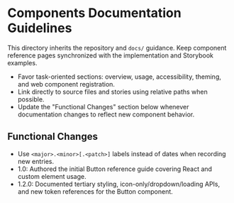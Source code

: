 # Components Documentation Guidelines

This directory inherits the repository and `docs/` guidance. Keep component reference pages synchronized with the implementation and Storybook examples.

- Favor task-oriented sections: overview, usage, accessibility, theming, and web component registration.
- Link directly to source files and stories using relative paths when possible.
- Update the "Functional Changes" section below whenever documentation changes to reflect new component behavior.

## Functional Changes
- Use `<major>.<minor>[.<patch>]` labels instead of dates when recording new entries.
- 1.0: Authored the initial Button reference guide covering React and custom element usage.
- 1.2.0: Documented tertiary styling, icon-only/dropdown/loading APIs, and new token references for the Button component.
